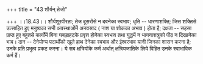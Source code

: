 +++
title = "43 शौर्यन् तेजो"

+++
।।18.43।। शौर्यशूरवीरता; तेज दूसरोंसे न दबनेका स्वभाव; धृति --
धारणाशक्ति; जिस शक्तिसे उत्साहित हुए मनुष्यका सभी अवस्थाओंमें अनवसाद (
नाश या शोकका अभाव ) होता है; दक्षता -- सहसा प्राप्त हुए बहुतसे
कार्योंमें बिना घबड़ाहटके प्रवृत्त होनेका स्वभाव तथा युद्धमें न
भागनाशत्रुको पीठ न दिखानेका भाव। दान -- देनेयोग्य पदार्थोंको खुले हाथ
देनेका स्वभाव और ईश्वरभाव यानी जिनका शासन करना है; उनके प्रति प्रभुत्व
प्रकट करना। ये सब क्षत्रियोंके कर्म अर्थात् क्षत्रियजातिके लिये विहित
उनके स्वाभाविक कर्म हैं।
